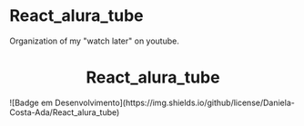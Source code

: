 # React_alura_tube
Organization of my "watch later" on youtube.
<h1 align="center"> React_alura_tube </h1>
![Badge em Desenvolvimento](https://img.shields.io/github/license/Daniela-Costa-Ada/React_alura_tube)

